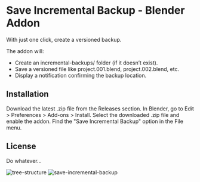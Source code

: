# Save Incremental Backup - Blender Addon

With just one click, create a versioned backup.

The addon will:
   - Create an incremental-backups/<filename> folder (if it doesn’t exist).
   - Save a versioned file like project.001.blend, project.002.blend, etc.
   - Display a notification confirming the backup location.


## Installation

  Download the latest .zip file from the Releases section.
  In Blender, go to Edit > Preferences > Add-ons > Install.
  Select the downloaded .zip file and enable the addon.
  Find the "Save Incremental Backup" option in the File menu.

## License

  Do whatever...
  
  
  
  
  
  ![tree-structure](https://github.com/user-attachments/assets/ce2b9c3d-b124-4db2-a42e-4baac8f9390b)
  ![save-incremental-backup](https://github.com/user-attachments/assets/421240c8-d8e8-404a-95a2-21032d41220f)

